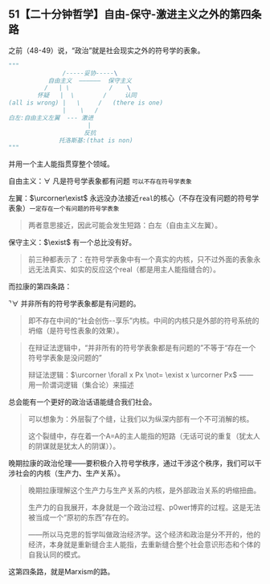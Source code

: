 ## 51【二十分钟哲学】自由-保守-激进主义之外的第四条路

之前（48-49）说，“政治”就是社会现实之外的符号学的表象。

```python
"""
               /-----妥协-----\
           自由主义  ——————  保守主义
          /   | \           /    \
        怀疑   |  \        /     认同
(all is wrong) |   \     /   (there is one)
               |    \   /
白左:自由主义左翼  --- 激进
                      | 
                     反抗
              托洛斯基:(that is non)
"""
```

并用一个主人能指贯穿整个领域。

自由主义：$\forall$   凡是符号学表象都有问题  `可以不存在符号学表象`

左翼：$\urcorner\exist$    永远没办法接近`real`的核心（不存在没有问题的符号学表象）`一定存在一个有问题的符号学表象`

> 两者意思接近，因此可能会发生短路：白左（自由主义左翼）。

保守主义：$\exist$   有一个总比没有好。

> 前三种都表示了：在符号学表象中有一个真实的内核，只不过外面的表象永远无法真实、如实的反应这个real（都是用主人能指缝合的）。

而拉康的第四条路：

$\urcorner\forall$  并非所有的符号学表象都是有问题的。

> 即不存在中间的“社会创伤--享乐”内核。中间的内核只是外部的符号系统的坍缩（是符号性表象的效果）。

> 在辩证法逻辑中，“并非所有的符号学表象都是有问题的”不等于“存在一个符号学表象是没问题的”
>
> 辩证法逻辑：$\urcorner \forall x Px \not= \exist x \urcorner Px$  ——  用一阶谓词逻辑（集合论）来描述

总会能有一个更好的政治话语能缝合我们社会。

> 可以想象为：外层裂了个缝，让我们以为纵深内部有一个不可消解的核。
>
> 这个裂缝中，存在着一个A=A的主人能指的短路（无话可说的重复（犹太人的阴谋就是犹太人的阴谋））。

晚期拉康的政治伦理——要积极介入符号学秩序，通过干涉这个秩序，我们可以干涉社会的内核（生产力、生产关系）。

> 晚期拉康理解这个生产力与生产关系的内核，是外部政治关系的坍缩扭曲。
>
> 生产力的自我展开，本身就是一个政治过程、p0wer博弈的过程。这是无法被当成一个“原初的东西”存在的。
>
> ——所以马克思的哲学叫做政治经济学。这个经济和政治是分不开的，他的经济，本身就是重新缝合主人能指，去重新缝合整个社会意识形态和个体的自我认同的模式。

这第四条路，就是Marxism的路。

